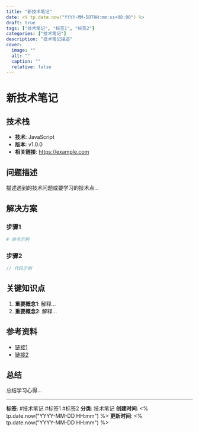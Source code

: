 ```yaml
---
title: "新技术笔记"
date: <% tp.date.now("YYYY-MM-DDTHH:mm:ss+08:00") %>
draft: true
tags: ["技术笔记", "标签1", "标签2"]
categories: ["技术笔记"]
description: "技术笔记描述"
cover:
  image: ""
  alt: ""
  caption: ""
  relative: false
---
```


# 新技术笔记

## 技术栈

- **技术**: JavaScript
- **版本**: v1.0.0
- **相关链接**: https://example.com

## 问题描述

描述遇到的技术问题或要学习的技术点...

## 解决方案

### 步骤1

```bash
# 命令示例
```

### 步骤2

```javascript
// 代码示例
```

## 关键知识点

1. **重要概念1**: 解释...
2. **重要概念2**: 解释...

## 参考资料

- [链接1](url)
- [链接2](url)

## 总结

总结学习心得...

---

**标签**: #技术笔记 #标签1 #标签2
**分类**: 技术笔记
**创建时间**: <% tp.date.now("YYYY-MM-DD HH:mm") %>
**更新时间**: <% tp.date.now("YYYY-MM-DD HH:mm") %>
